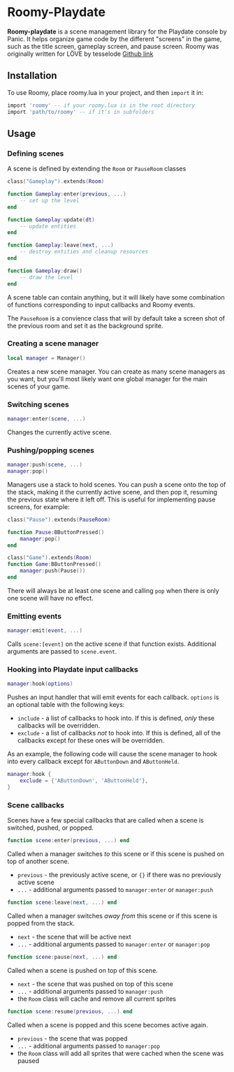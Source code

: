# Roomy-Playdate

**Roomy-playdate** is a scene management library for the Playdate console by Panic. It helps organize game code by the different "screens" in the game, such as the title screen, gameplay screen, and pause screen. Roomy was originally written for LÖVE by tesselode [Github link](https://github.com/tesselode/roomy)

## Installation

To use Roomy, place roomy.lua in your project, and then `import` it in:

```lua
import 'roomy' -- if your roomy.lua is in the root directory
import 'path/to/roomy' -- if it's in subfolders
```

## Usage

### Defining scenes

A scene is defined by extending the `Room` or `PauseRoom` classes

```lua
class("Gameplay").extends(Room)

function Gameplay:enter(previous, ...)
	-- set up the level
end

function Gameplay:update(dt)
	-- update entities
end

function Gameplay:leave(next, ...)
	-- destroy entities and cleanup resources
end

function Gameplay:draw()
	-- draw the level
end
```

A scene table can contain anything, but it will likely have some combination of functions corresponding to input callbacks and Roomy events.

The `PauseRoom` is a convience class that will by default take a screen shot of the previous room and set it as the background sprite.

### Creating a scene manager

```lua
local manager = Manager()
```

Creates a new scene manager. You can create as many scene managers as you want, but you'll most likely want one global manager for the main scenes of your game.

### Switching scenes

```lua
manager:enter(scene, ...)
```

Changes the currently active scene.

### Pushing/popping scenes

```lua
manager:push(scene, ...)
manager:pop()
```

Managers use a stack to hold scenes. You can push a scene onto the top of the stack, making it the currently active scene, and then pop it, resuming the previous state where it left off. This is useful for implementing pause screens, for example:

```lua
class("Pause").extends(PauseRoom)

function Pause:BButtonPressed()
	manager:pop()
end

class("Game").extends(Room)
function Game:BButtonPressed()
	manager:push(Pause())
end
```

There will always be at least one scene and calling `pop` when there is only one scene will have no effect.

### Emitting events

```lua
manager:emit(event, ...)
```

Calls `scene:[event]` on the active scene if that function exists. Additional arguments are passed to `scene.event`.

### Hooking into Playdate input callbacks

```lua
manager:hook(options)
```

Pushes an input handler that will emit events for each callback. `options` is an optional table with the following keys:
- `include` - a list of callbacks to hook into. If this is defined, *only* these callbacks will be overridden.
- `exclude` - a list of callbacks *not* to hook into. If this is defined, all of the callbacks except for these ones will be overridden.

As an example, the following code will cause the scene manager to hook into every callback except for `AButtonDown` and `AButtonHeld`.

```lua
manager:hook {
	exclude = {'AButtonDown', 'AButtonHeld'},
}
```

### Scene callbacks

Scenes have a few special callbacks that are called when a scene is switched, pushed, or popped.

```lua
function scene:enter(previous, ...) end
```

Called when a manager switches *to* this scene or if this scene is pushed on top of another scene.
- `previous` - the previously active scene, or `{}` if there was no previously active scene
- `...` - additional arguments passed to `manager:enter` or `manager:push`

```lua
function scene:leave(next, ...) end
```

Called when a manager switches *away from* this scene or if this scene is popped from the stack.
- `next` - the scene that will be active next
- `...` - additional arguments passed to `manager:enter` or `manager:pop`

```lua
function scene:pause(next, ...) end
```

Called when a scene is pushed on top of this scene.
- `next` - the scene that was pushed on top of this scene
- `...` - additional arguments passed to `manager:push`
- the `Room` class will cache and remove all current sprites

```lua
function scene:resume(previous, ...) end
```

Called when a scene is popped and this scene becomes active again.
- `previous` - the scene that was popped
- `...` - additional arguments passed to `manager:pop`
- the `Room` class will add all sprites that were cached when the scene was paused